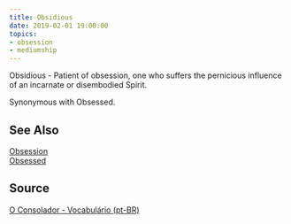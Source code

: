 ```yaml
---
title: Obsidious
date: 2019-02-01 19:00:00
topics:
- obsession
- mediumship
---
```


Obsidious - Patient of obsession, one who suffers the pernicious 
influence of an incarnate or disembodied Spirit. 

Synonymous with Obsessed.


## See Also
[Obsession](../obsession)  
[Obsessed](../obsessed)  

## Source
[O Consolador - Vocabulário (pt-BR)](http://www.oconsolador.com.br/linkfixo/vocabulario/principal.html)

